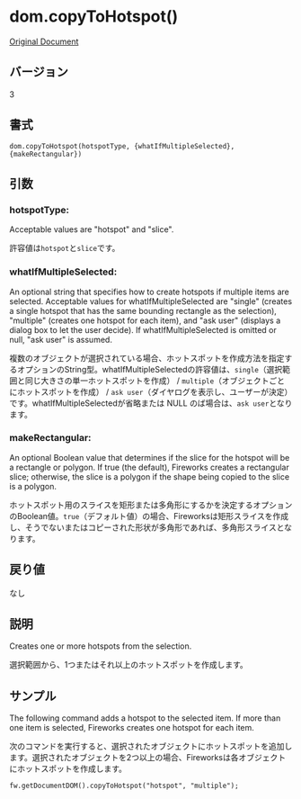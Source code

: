 # dom.copyToHotspot()

[Original Document](http://help.adobe.com/en_US/fireworks/cs/extend/WS3827BD64-A0ED-40f4-AFE6-47326F82D391.html)

## バージョン

3

## 書式

```
dom.copyToHotspot(hotspotType, {whatIfMultipleSelected}, {makeRectangular})
```

## 引数

### hotspotType:

Acceptable values are "hotspot" and "slice".

許容値は```hotspot```と```slice```です。

### whatIfMultipleSelected:

An optional string that specifies how to create hotspots if multiple items are selected. Acceptable values for whatIfMultipleSelected are "single" (creates a single hotspot that has the same bounding rectangle as the selection), "multiple" (creates one hotspot for each item), and "ask user" (displays a dialog box to let the user decide). If whatIfMultipleSelected is omitted or null, "ask user" is assumed.

複数のオブジェクトが選択されている場合、ホットスポットを作成方法を指定するオプションのString型。whatIfMultipleSelectedの許容値は、```single```（選択範囲と同じ大きさの単一ホットスポットを作成） / ```multiple```（オブジェクトごとにホットスポットを作成） / ```ask user```（ダイヤログを表示し、ユーザーが決定）です。whatIfMultipleSelectedが省略または NULL のば場合は、```ask user```となります。

### makeRectangular:

An optional Boolean value that determines if the slice for the hotspot will be a rectangle or polygon. If true (the default), Fireworks creates a rectangular slice; otherwise, the slice is a polygon if the shape being copied to the slice is a polygon.

ホットスポット用のスライスを矩形または多角形にするかを決定するオプションのBoolean値。```true```（デフォルト値）の場合、Fireworksは矩形スライスを作成し、そうでないまたはコピーされた形状が多角形であれば、多角形スライスとなります。

## 戻り値

なし

## 説明

Creates one or more hotspots from the selection.

選択範囲から、1つまたはそれ以上のホットスポットを作成します。

## サンプル

The following command adds a hotspot to the selected item. If more than one item is selected, Fireworks creates one hotspot for each item.

次のコマンドを実行すると、選択されたオブジェクトにホットスポットを追加します。選択されたオブジェクトを2つ以上の場合、Fireworksは各オブジェクトにホットスポットを作成します。

```
fw.getDocumentDOM().copyToHotspot("hotspot", "multiple");
```